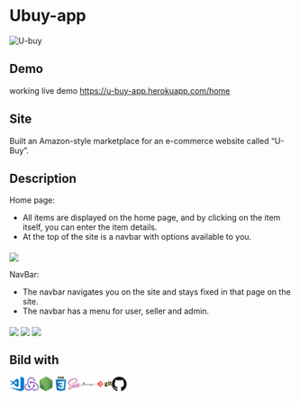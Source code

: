 # Ubuy-app

![U-buy](https://user-images.githubusercontent.com/71778859/107683144-e1e3af00-6ca9-11eb-8530-dcbd59e2a9a1.jpg)


## Demo
 working live demo https://u-buy-app.herokuapp.com/home

## Site
Built an Amazon-style marketplace for an e-commerce website called “U-Buy”. 

## Description
Home page: 
* All items are displayed on the home page, and by clicking on the item itself, you can enter the item details.
* At the top of the site is a navbar with options available to you.
 <img align="middle"  width="500px" src="https://user-images.githubusercontent.com/71778859/111369774-1cbd7600-86a0-11eb-8be7-aef37507caf7.JPG" />

 NavBar:
* The navbar navigates you on the site and stays fixed in that page on the site.
* The navbar has a menu for user, seller and admin.
 <img align="middle"  width="200px" src="https://user-images.githubusercontent.com/71778859/111371725-7888fe80-86a2-11eb-91ce-304fffc6a865.png" />
 <img align="middle"  width="200px" src="https://user-images.githubusercontent.com/71778859/111372495-60fe4580-86a3-11eb-953b-09122f5d3042.png" />
 <img align="middle"  width="200px" src="https://user-images.githubusercontent.com/71778859/111371927-b1c16e80-86a2-11eb-8587-36d7158633ef.png" />
 

## Bild with
<img align="left" alt="Visual Studio Code" width="26px" src="https://raw.githubusercontent.com/github/explore/80688e429a7d4ef2fca1e82350fe8e3517d3494d/topics/visual-studio-code/visual-studio-code.png" />
<img align="left" alt="Redux" width="26px" src="https://raw.githubusercontent.com/github/explore/80688e429a7d4ef2fca1e82350fe8e3517d3494d/topics/redux/redux.png" />
<img align="left" alt="Node.js" width="26px" src="https://raw.githubusercontent.com/github/explore/80688e429a7d4ef2fca1e82350fe8e3517d3494d/topics/nodejs/nodejs.png" />
<img align="left" alt="CSS3" width="26px" src="https://raw.githubusercontent.com/github/explore/80688e429a7d4ef2fca1e82350fe8e3517d3494d/topics/css/css.png" />
<img align="left" alt="Sass" width="26px" src="https://raw.githubusercontent.com/github/explore/80688e429a7d4ef2fca1e82350fe8e3517d3494d/topics/sass/sass.png" />
<img align="left" alt="MongoDB" width="26px" src="https://raw.githubusercontent.com/github/explore/80688e429a7d4ef2fca1e82350fe8e3517d3494d/topics/mongodb/mongodb.png" />
<img align="left" alt="Git" width="26px" src="https://raw.githubusercontent.com/github/explore/80688e429a7d4ef2fca1e82350fe8e3517d3494d/topics/git/git.png" />
<img align="left" alt="GitHub" width="26px" src="https://raw.githubusercontent.com/github/explore/78df643247d429f6cc873026c0622819ad797942/topics/github/github.png" />

